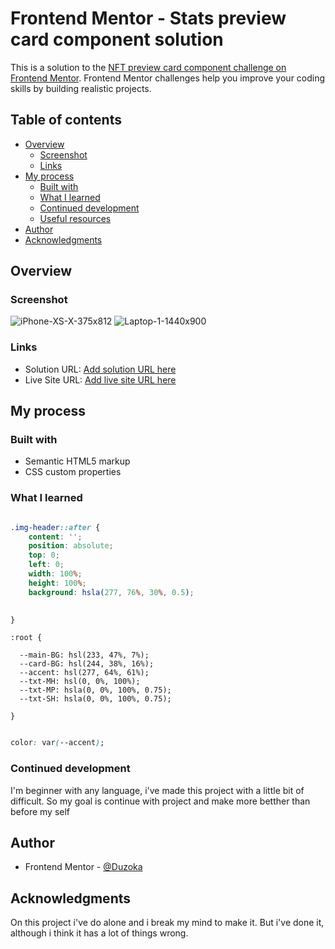  # Frontend Mentor - Stats preview card component solution

This is a solution to the [NFT preview card component challenge on Frontend Mentor](https://www.frontendmentor.io/challenges/nft-preview-card-component-SbdUL_w0U). Frontend Mentor challenges help you improve your coding skills by building realistic projects. 

## Table of contents

- [Overview](#overview)
  - [Screenshot](#screenshot)
  - [Links](#links)
- [My process](#my-process)
  - [Built with](#built-with)
  - [What I learned](#what-i-learned)
  - [Continued development](#continued-development)
  - [Useful resources](#useful-resources)
- [Author](#author)
- [Acknowledgments](#acknowledgments)


## Overview

### Screenshot
![iPhone-XS-X-375x812](https://user-images.githubusercontent.com/102036752/215489008-cb10d31c-5c25-470b-8994-52bdf345ecd8.png)
![Laptop-1-1440x900](https://user-images.githubusercontent.com/102036752/215488687-50efd964-236a-4b61-a425-ad38e4c049cf.png)


### Links

- Solution URL: [Add solution URL here](https://your-solution-url.com)
- Live Site URL: [Add live site URL here](https://your-live-site-url.com)

## My process

### Built with

- Semantic HTML5 markup
- CSS custom properties

### What I learned

```css 

.img-header::after {
    content: '';
    position: absolute;
    top: 0;
    left: 0;
    width: 100%;
    height: 100%;
    background: hsla(277, 76%, 30%, 0.5);
    

}
```

```
:root {

  --main-BG: hsl(233, 47%, 7%);
  --card-BG: hsl(244, 38%, 16%);
  --accent: hsl(277, 64%, 61%);
  --txt-MH: hsl(0, 0%, 100%);
  --txt-MP: hsla(0, 0%, 100%, 0.75);
  --txt-SH: hsla(0, 0%, 100%, 0.75);

}
```

```CSS

color: var(--accent);

```


### Continued development

 I'm beginner with any language, i've made this project with a little bit of difficult. So my goal is continue with project and make more betther than before my self


## Author

- Frontend Mentor - [@Duzoka](https://www.frontendmentor.io/profile/Duzoka)


## Acknowledgments

On this project i've do alone and i break my mind to make it. But i've done it, although i think it has a lot of things wrong.


